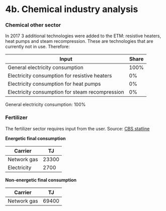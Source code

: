 # 4b. Chemical industry analysis


### Chemical other sector
In 2017 3 additional technologies were added to the ETM: resistive heaters, heat pumps and steam recompression. These are technologies that are currently not in use. Therefore:


|Input|Share|
|---|---|
|General electricity consumption|100%|
|Electricity consumption for resistive heaters|0%|
|Electricity consumption for heat pumps|0%|
|Electricity consumption for steam recompression|0%|


General electricity consumption: 100%


### Fertilizer
The fertilizer sector requires input from the user. Source: [CBS statline](http://statline.cbs.nl/Statweb/publication/?DM=SLNL&PA=83141NED&D1=a&D2=a&D3=44&D4=2,4&HDR=T&STB=G1,G2,G3&VW=T)

**Energetic final consumption**

|Carrier|TJ|
|-----|------|
|Network gas| 23300 |
| Electricity| 2700 |


**Non-energetic final consumption**

|Carrier|TJ|
|-----|------|
|Network gas| 69400 |


